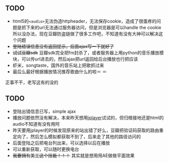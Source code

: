 ## TODO

* html5的```<audio>```无法伪造httpheader，无法保存cookie，造成了很蛋疼的问题是抓下来的url无法通过服务器访问，但是浏览器是可以handle the cookie 所以没办法，现在豆瓣防盗链做了很多工作吧，不知道有没有大神可以解决这个问题
* <del>登陆错误信息没有返回提示，后面ajax写一下就好了<del>
* <del>试试豆瓣sdk</del> 豆瓣sdk完全把fm封杀了，或者服务器上用python的音乐播放模块，可以传url进去的，然后ajax把url返回给后台播放也行把应该
* 虾米，songtaste，国外的音乐站上把歌抓过来
* 最后么最好根据播放情况推荐歌曲什么的啦＝ ＝

正事不干，老写这有的没的

## TODO
* 登陆出错信息已写，simple ajax
* 播放问题依然没有解决，本来昨天想用[jplayer](https://github.com/happyworm/jPlayer)试试的，但归根接地还是html的audio不知道有没有用阿
* 昨天要用jplayer的时候发现原来的站出错了好么，豆瓣把验证码获取的路由重定向了，然后怎么模拟都获取不到了，后来走了其他的路径访问的
* 后面登陆之后把电台列出来，可以选择以后在播放
* 可以重新获取，可以随时更换电台
* <del>我要拥有美工这个技能！！！</del> 其实就是想用用AE做做平面效果

